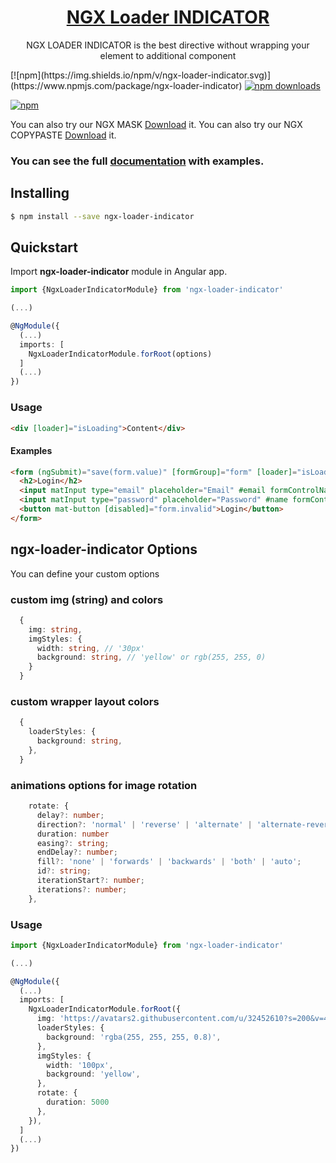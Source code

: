 <a href="http://jsdaddy.io/img/logo.png">
  <h1 align="center">NGX Loader INDICATOR</h1>
</a>

<p align="center">
  NGX LOADER INDICATOR is the best directive without wrapping your element to additional component
</p>
[![npm](https://img.shields.io/npm/v/ngx-loader-indicator.svg)](https://www.npmjs.com/package/ngx-loader-indicator)

<a href="https://www.npmjs.com/package/ngx-loader-indicator">
  <img src="https://img.shields.io/npm/dt/ngx-loader-indicator.svg" alt="npm downloads" >
</a>

[![npm](https://img.shields.io/npm/dm/ngx-loader-indicator.svg)](https://www.npmjs.com/package/ngx-loader-indicator)

You can also try our NGX MASK [Download](https://www.npmjs.com/package/ngx-mask) it.
You can also try our NGX COPYPASTE [Download](https://www.npmjs.com/package/ngx-copypaste) it.
### You can see the full [documentation](https://jsdaddy.github.io/ngx-mask-page/) with examples.
## Installing

```bash
$ npm install --save ngx-loader-indicator
```

## Quickstart

Import **ngx-loader-indicator** module in Angular app.

```typescript
import {NgxLoaderIndicatorModule} from 'ngx-loader-indicator'

(...)

@NgModule({
  (...)
  imports: [
    NgxLoaderIndicatorModule.forRoot(options)
  ]
  (...)
})
```

### Usage

```html
<div [loader]="isLoading">Content</div> 
```

#### Examples

```html
<form (ngSubmit)="save(form.value)" [formGroup]="form" [loader]="isLoading">
  <h2>Login</h2>
  <input matInput type="email" placeholder="Email" #email formControlName="email">
  <input matInput type="password" placeholder="Password" #name formControlName="password">
  <button mat-button [disabled]="form.invalid">Login</button>
</form>
```

## ngx-loader-indicator Options
You can define your custom options


### custom img (string) and colors
```typescript
  {
    img: string,
    imgStyles: {
      width: string, // '30px'
      background: string, // 'yellow' or rgb(255, 255, 0)
    }
  }
```

### custom wrapper layout colors
```typescript
  {
    loaderStyles: {
      background: string,
    },
  }
```

### animations options for image rotation
```typescript
    rotate: {
      delay?: number;
      direction?: 'normal' | 'reverse' | 'alternate' | 'alternate-reverse';
      duration: number
      easing?: string;
      endDelay?: number;
      fill?: 'none' | 'forwards' | 'backwards' | 'both' | 'auto';
      id?: string;
      iterationStart?: number;
      iterations?: number;
    },
```


### Usage
```typescript
import {NgxLoaderIndicatorModule} from 'ngx-loader-indicator'

(...)

@NgModule({
  (...)
  imports: [
    NgxLoaderIndicatorModule.forRoot({
      img: 'https://avatars2.githubusercontent.com/u/32452610?s=200&v=4',
      loaderStyles: {
        background: 'rgba(255, 255, 255, 0.8)',
      },
      imgStyles: {
        width: '100px',
        background: 'yellow',
      },
      rotate: {
        duration: 5000
      },
    }),
  ]
  (...)
})
```
